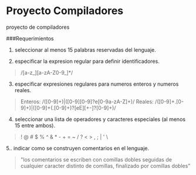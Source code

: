 Proyecto Compiladores
=====================

proyecto de compiladores

###Requerimientos

1. seleccionar al menos 15 palabras reservadas del lenguaje.

> 
 
2. especificar la expresion regular para definir identificadores.

> /[a-z_][a-zA-Z0-9_]*/
 
3. especificar expresiones regulares para numeros enteros y numeros reales.

> Enteros: /([0-9]+)|([0-9][0-9]?e[0-9a-zA-Z]+)/
> Reales: /([0-9]+\.[0-9]+)|([0-9]+(\.[0-9]+)?[eE][+-]?[0-9]+)/
 
4. seleccionar una lista de operadores y caracteres especiales (al menos 15
entre ambos).

>  ! @ # $ % ^ & * - + = ~ / ? < > , ; | ' \ 

5.. indicar como se construyen comentarios en el lenguaje.

> "los comentarios se escriben con comillas dobles seguidas de cualquier
> caracter distinto de comillas, finalizado por comillas dobles"
